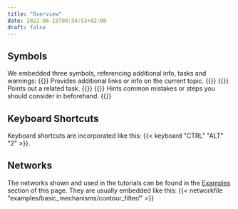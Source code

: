 ```yaml
---
title: "Overview"
date: 2022-06-15T08:54:53+02:00
draft: false
---
```

## Symbols
We embedded three symbols, referencing additional info, tasks and warnings:
{{<alert class="info" caption="Info">}}
Provides additional links or info on the current topic.
{{</alert>}}
{{<alert class="check" caption="Check">}}
Points out a related task.
{{</alert>}}
{{<alert class="warning" caption="Warning">}}
Hints common mistakes or steps you should consider in beforehand.
{{</alert>}}

## Keyboard Shortcuts
Keyboard shortcuts are incorporated like this:  {{< keyboard "CTRL" "ALT" "2" >}}.

## Networks
The networks shown and used in the tutorials can be found in the [Examples](/examples) section of this page. 
They are usually embedded like this:
{{< networkfile "examples/basic_mechanisms/contour_filter/" >}}
